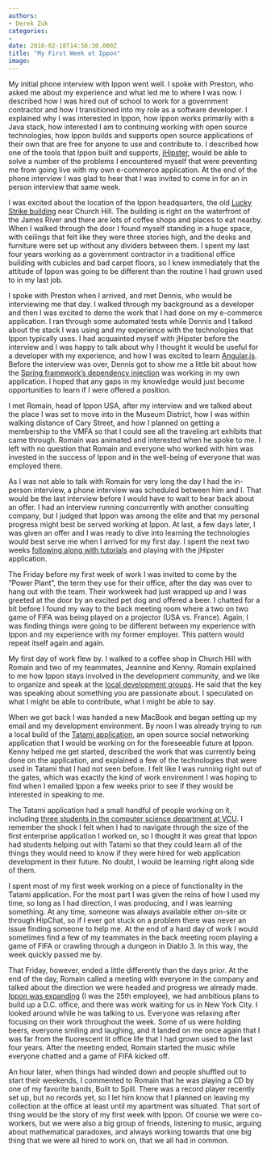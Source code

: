 ```yaml
---
authors:
- Derek Zuk
categories:
- 
date: 2016-02-18T14:58:30.000Z
title: "My First Week at Ippon"
image: 
---
```


My initial phone interview with Ippon went well. I spoke with Preston, who asked me about my experience and what led me to where I was now. I described how I was hired out of school to work for a government contractor and how I transitioned into my role as a software developer. I explained why I was interested in Ippon, how Ippon works primarily with a Java stack, how interested I am to continuing working with open source technologies, how Ippon builds and supports open source applications of their own that are free for anyone to use and contribute to. I described how one of the tools that Ippon built and supports, [jHipster](https://jhipster.github.io), would be able to solve a number of the problems I encountered myself that were preventing me from going live with my own e-commerce application. At the end of the phone interview I was glad to hear that I was invited to come in for an in person interview that same week.

I was excited about the location of the Ippon headquarters, the old [Lucky Strike building](https://www.google.com/search?site=&tbm=isch&source=hp&biw=1050&bih=615&q=Lucky+Strike%2C+Richmond%2C+VA) near Church Hill. The building is right on the waterfront of the James River and there are lots of coffee shops and places to eat nearby. When I walked through the door I found myself standing in a huge space, with ceilings that felt like they were three stories high, and the desks and furniture were set up without any dividers between them. I spent my last four years working as a government contractor in a traditional office building with cubicles and bad carpet floors, so I knew immediately that the attitude of Ippon was going to be different than the routine I had grown used to in my last job.

I spoke with Preston when I arrived, and met Dennis, who would be interviewing me that day. I walked through my background as a developer and then I was excited to demo the work that I had done on my e-commerce application. I ran through some automated tests while Dennis and I talked about the stack I was using and my experience with the technologies that Ippon typically uses. I had acquainted myself with jHipster before the interview and I was happy to talk about why I thought it would be useful for a developer with my experience, and how I was excited to learn [Angular.js](https://angularjs.org). Before the interview was over, Dennis got to show me a little bit about how the [Spring framework’s dependency injection](http://docs.spring.io/autorepo/docs/spring/3.2.x/spring-framework-reference/html/beans.html) was working in my own application. I hoped that any gaps in my knowledge would just become opportunities to learn if I were offered a position.

I met Romain, head of Ippon USA, after my interview and we talked about the place I was set to move into in the Museum District, how I was within walking distance of Cary Street, and how I planned on getting a membership to the VMFA so that I could see all the traveling art exhibits that came through. Romain was animated and interested when he spoke to me. I left with no question that Romain and everyone who worked with him was invested in the success of Ippon and in the well-being of everyone that was employed there.

As I was not able to talk with Romain for very long the day I had the in-person interview, a phone interview was scheduled between him and I. That would be the last interview before I would have to wait to hear back about an offer. I had an interview running concurrently with another consulting company, but I judged that Ippon was among the elite and that my personal progress might best be served working at Ippon. At last, a few days later, I was given an offer and I was ready to dive into learning the technologies would best serve me when I arrived for my first day. I spent the next two weeks [following along with tutorials](https://www.youtube.com/watch?v=d1MEM8PdAzQ) and playing with the jHipster application.

The Friday before my first week of work I was invited to come by the “Power Plant”, the term they use for their office, after the day was over to hang out with the team. Their workweek had just wrapped up and I was greeted at the door by an excited pet dog and offered a beer. I chatted for a bit before I found my way to the back meeting room where a two on two game of FIFA was being played on a projector (USA vs. France). Again, I was finding things were going to be different between my experience with Ippon and my experience with my former employer. This pattern would repeat itself again and again.

My first day of work flew by. I walked to a coffee shop in Church Hill with Romain and two of my teammates, Jeannine and Kenny. Romain explained to me how Ippon stays involved in the development community, and we like to organize and speak at the [local development groups](http://www.meetup.com/Richmond-Java-Users-Group/). He said that the key was speaking about something you are passionate about. I speculated on what I might be able to contribute, what I might be able to say.

When we got back I was handed a new MacBook and began setting up my email and my development environment. By noon I was already trying to run a local build of the [Tatami application](https://github.com/ippontech/tatami), an open source social networking application that I would be working on for the foreseeable future at Ippon. Kenny helped me get started, described the work that was currently being done on the application, and explained a few of the technologies that were used in Tatami that I had not seen before. I felt like I was running right out of the gates, which was exactly the kind of work environment I was hoping to find when I emailed Ippon a few weeks prior to see if they would be interested in speaking to me.

The Tatami application had a small handful of people working on it, including [three students in the computer science department at VCU](http://www.egr.vcu.edu/wp-content/uploads/sites/1830/2015/05/CS03.pdf). I remember the shock I felt when I had to navigate through the size of the first enterprise application I worked on, so I thought it was great that Ippon had students helping out with Tatami so that they could learn all of the things they would need to know if they were hired for web application development in their future. No doubt, I would be learning right along side of them.

I spent most of my first week working on a piece of functionality in the Tatami application. For the most part I was given the reins of how I used my time, so long as I had direction, I was producing, and I was learning something. At any time, someone was always available either on-site or through HipChat, so if I ever got stuck on a problem there was never an issue finding someone to help me. At the end of a hard day of work I would sometimes find a few of my teammates in the back meeting room playing a game of FIFA or crawling through a dungeon in Diablo 3. In this way, the week quickly passed me by.

That Friday, however, ended a little differently than the days prior. At the end of the day, Romain called a meeting with everyone in the company and talked about the direction we were headed and progress we already made. [Ippon was expanding](https://blog.ippon.tech/careers/) (I was the 25th employee), we had ambitious plans to build up a D.C. office, and there was work waiting for us in New York City. I looked around while he was talking to us. Everyone was relaxing after focusing on their work throughout the week. Some of us were holding beers, everyone smiling and laughing, and it landed on me once again that I was far from the fluorescent lit office life that I had grown used to the last four years. After the meeting ended, Romain started the music while everyone chatted and a game of FIFA kicked off.

An hour later, when things had winded down and people shuffled out to start their weekends, I commented to Romain that he was playing a CD by one of my favorite bands, Built to Spill. There was a record player recently set up, but no records yet, so I let him know that I planned on leaving my collection at the office at least until my apartment was situated. That sort of thing would be the story of my first week with Ippon. Of course we were co-workers, but we were also a big group of friends, listening to music, arguing about mathematical paradoxes, and always working towards that one big thing that we were all hired to work on, that we all had in common.

